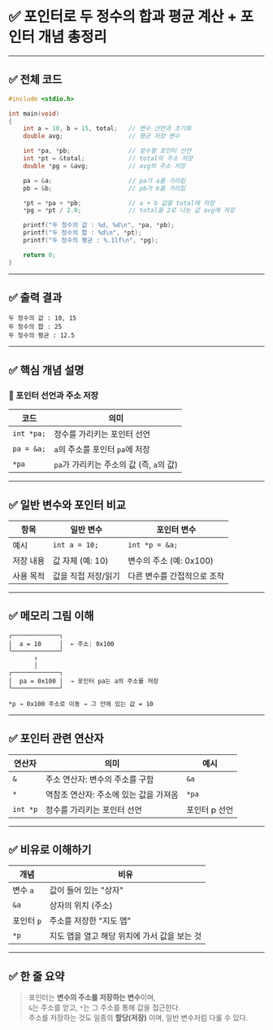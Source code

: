 # ✅ 포인터로 두 정수의 합과 평균 계산 + 포인터 개념 총정리

---

## ✅ 전체 코드

```c
#include <stdio.h>

int main(void)
{
    int a = 10, b = 15, total;   // 변수 선언과 초기화
    double avg;                  // 평균 저장 변수

    int *pa, *pb;                // 정수형 포인터 선언
    int *pt = &total;            // total의 주소 저장
    double *pg = &avg;           // avg의 주소 저장

    pa = &a;                     // pa가 a를 가리킴
    pb = &b;                     // pb가 b를 가리킴

    *pt = *pa + *pb;             // a + b 값을 total에 저장
    *pg = *pt / 2.0;             // total을 2로 나눈 값 avg에 저장

    printf("두 정수의 값 : %d, %d\n", *pa, *pb);
    printf("두 정수의 합 : %d\n", *pt);
    printf("두 정수의 평균 : %.1lf\n", *pg);

    return 0;
}
```

---

## ✅ 출력 결과

```
두 정수의 값 : 10, 15
두 정수의 합 : 25
두 정수의 평균 : 12.5
```

---

## ✅ 핵심 개념 설명

### 🎯 포인터 선언과 주소 저장

| 코드 | 의미 |
|------|------|
| `int *pa;` | 정수를 가리키는 포인터 선언 |
| `pa = &a;` | `a`의 주소를 포인터 `pa`에 저장 |
| `*pa` | `pa`가 가리키는 주소의 값 (즉, `a`의 값) |

---

## ✅ 일반 변수와 포인터 비교

| 항목 | 일반 변수 | 포인터 변수 |
|------|------------|--------------|
| 예시 | `int a = 10;` | `int *p = &a;` |
| 저장 내용 | 값 자체 (예: 10) | 변수의 주소 (예: 0x100) |
| 사용 목적 | 값을 직접 저장/읽기 | 다른 변수를 간접적으로 조작 |

---

## ✅ 메모리 그림 이해

```plaintext
┌─────────────┐
│  a = 10     │  ← 주소: 0x100
└─────────────┘
       ↑
       │
┌─────────────┐
│  pa = 0x100 │  → 포인터 pa는 a의 주소를 저장
└─────────────┘

*p → 0x100 주소로 이동 → 그 안에 있는 값 = 10
```

---

## ✅ 포인터 관련 연산자

| 연산자 | 의미 | 예시 |
|--------|------|------|
| `&` | 주소 연산자: 변수의 주소를 구함 | `&a` |
| `*` | 역참조 연산자: 주소에 있는 값을 가져옴 | `*pa` |
| `int *p` | 정수를 가리키는 포인터 선언 | 포인터 p 선언 |

---

## ✅ 비유로 이해하기

| 개념 | 비유 |
|------|------|
| 변수 `a` | 값이 들어 있는 "상자" |
| `&a` | 상자의 위치 (주소) |
| 포인터 `p` | 주소를 저장한 "지도 앱" |
| `*p` | 지도 앱을 열고 해당 위치에 가서 값을 보는 것 |

---

## ✅ 한 줄 요약

> 포인터는 **변수의 주소를 저장하는 변수**이며,  
> `&`는 주소를 얻고, `*`는 그 주소를 통해 값을 접근한다.  
> 주소를 저장하는 것도 일종의 **할당(저장)** 이며, 일반 변수처럼 다룰 수 있다.
